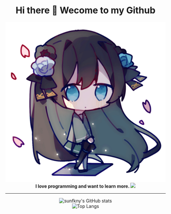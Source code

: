 <h1 align="center"> Hi there 👋 Wecome to my Github</h1>
<div align="center">
<b>

<img src="./images/left.png">
I love programming and want to learn more.
</b>
<img src="https://avatars.githubusercontent.com/u/50488999?v=4" width="100">
<hr>
</div>
<div align="center">

![sunfkny's GitHub stats](https://github-readme-stats.vercel.app/api?username=melodyknit&hide_border=true&show_icons=true&count_private=true&bg_color=90,3f9eff90,f687ff90&title_color=fff&text_color=fff&icon_color=f687ff&border_radius=0)
<br>
![Top Langs](https://github-readme-stats.vercel.app/api/top-langs/?username=melodyknit&hide_border=true&layout=compact&bg_color=135,f687ff90,3f9eff90&text_color=fff&title_color=fff&border_radius=0&card_width=445)
</div>


